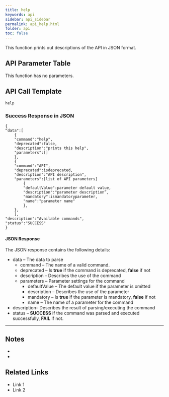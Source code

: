 ```yaml
---
title: help
keywords: api
sidebar: api_sidebar
permalink: api_help.html
folder: api
toc: false
---
```




This function prints out descriptions of the API in JSON format.





## API Parameter Table

This function has no parameters.



## API Call Template

``` 
help
```



### Success Response in JSON

``` 
{
“data":[
    {
    "command":"help",
    "deprecated":false,
    "description":"prints this help",
    "parameters":[]
    },
    {
    "command":"API",
    "deprecated":isdeprecated,
    "description":"API description",
    "parameters":[list of API parameters]
        {
        "defaultValue":parameter default value,
        "description":"parameter description”,
        "mandatory":ismandatoryparameter,
        "name":"parameter name"
        },
    },
    ],
"description":"Available commands",
"status":"SUCCESS"
}
```



#### JSON Response

The JSON response contains the following details:

- data – The data to parse
  - command – The name of a valid command.
  - deprecated – Is **true** if the command is deprecated, **false** if not
  - description – Describes the use of the command
  - parameters – Parameter settings for the command
    - defaultValue – The default value if the parameter is omitted
    - description – Describes the use of the parameter
    - mandatory – Is **true** if the parameter is mandatory, **false** if not
    - name – The name of a parameter for the command
- description– Describes the result of parsing/executing the command
- status – **SUCCESS** if the command was parsed and executed successfully, **FAIL** if not.

------

## Notes

- ​
- ​





## **Related Links**

- Link 1
- Link 2